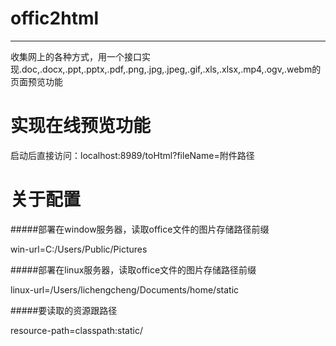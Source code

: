 # offic2html
---
收集网上的各种方式，用一个接口实现.doc,.docx,.ppt,.pptx,.pdf,.png,.jpg,.jpeg,.gif,.xls,.xlsx,.mp4,.ogv,.webm的页面预览功能

# 实现在线预览功能
启动后直接访问：localhost:8989/toHtml?fileName=附件路径


# 关于配置

#####部署在window服务器，读取office文件的图片存储路径前缀

win-url=C:/Users/Public/Pictures

#####部署在linux服务器，读取office文件的图片存储路径前缀

linux-url=/Users/lichengcheng/Documents/home/static

#####要读取的资源跟路径

resource-path=classpath:static/



